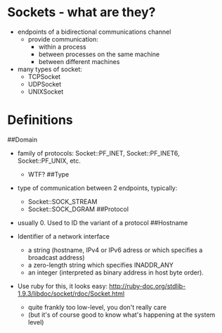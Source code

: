 Sockets - what are they?
========================

*   endpoints of a bidirectional communications channel
    *   provide communication:
        *   within a process
        *   between processes on the same machine
        *   between different machines
*   many types of socket:
    *   TCPSocket
    *   UDPSocket
    *   UNIXSocket

Definitions
===========
##Domain
*   family of protocols: Socket::PF_INET, Socket::PF_INET6, Socket::PF_UNIX, etc.
    *   WTF?
##Type
*   type of communication between 2 endpoints, typically:
    *   Socket::SOCK_STREAM
    *   Socket::SOCK_DGRAM
##Protocol
*   usually 0. Used to ID the variant of a protocol
##Hostname
*   Identifier of a network interface
    *   a string (hostname, IPv4 or IPv6 adress or <tt><broadcast></tt>
        which specifies a broadcast address)
    *   a zero-length string which specifies INADDR_ANY
    *   an integer (interpreted as binary address in host byte order).

* Use ruby for this, it looks easy: http://ruby-doc.org/stdlib-1.9.3/libdoc/socket/rdoc/Socket.html
    * quite frankly too low-level, you don't really care
    * (but it's of course good to know what's happening at the system level)